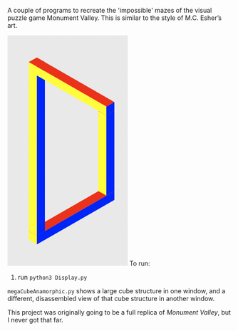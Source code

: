 A couple of programs to recreate the 'impossible' mazes of the visual puzzle game Monument Valley. This is similar to the style of M.C. Esher’s art.

![example screenshot](images/screenshot1.png)
To run:
1. run `python3 Display.py`

`megaCubeAnamorphic.py` shows a large cube structure in one window, and a different, disassembled view of that cube structure in another window.

This project was originally going to be a full replica of _Monument Valley_, but I never got that far.